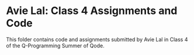 # Avie Lal: Class 4 Assignments and Code
This folder contains code and assignments submitted by Avie Lal in Class 4 of the Q-Programming Summer of Qode.